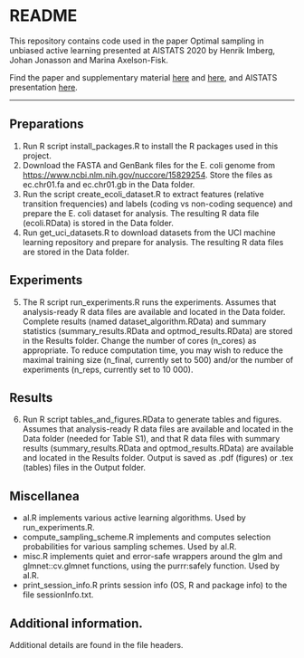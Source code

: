 # README

This repository contains code used in the paper
Optimal sampling in unbiased active learning
presented at AISTATS 2020
by Henrik Imberg, Johan Jonasson and Marina Axelson-Fisk. 

Find the paper and supplementary material [here](http://proceedings.mlr.press/v108/imberg20a/imberg20a.pdf) and [here](http://proceedings.mlr.press/v108/imberg20a/imberg20a-supp.pdf), and AISTATS presentation [here](https://slideslive.com/38929999/optimal-sampling-in-unbiased-active-learning?ref=speaker-30219-latest).

---

## Preparations

1. Run R script install_packages.R to install the R packages used in this project.
2. Download the FASTA and GenBank files for the E. coli genome from https://www.ncbi.nlm.nih.gov/nuccore/15829254. Store the files as ec.chr01.fa and ec.chr01.gb in the Data folder.
3. Run the script create_ecoli_dataset.R to extract features (relative transition frequencies) and labels (coding vs non-coding sequence) and prepare the E. coli dataset for analysis. The resulting R data file (ecoli.RData) is stored in the Data folder.
4. Run get_uci_datasets.R to download datasets from the UCI machine learning repository and prepare for analysis. The resulting R data files are stored in the Data folder.

## Experiments

5. The R script run_experiments.R runs the experiments. Assumes that analysis-ready R data files are available and located in the Data folder. Complete results (named dataset_algorithm.RData) and summary statistics (summary_results.RData and optmod_results.RData) are stored in the Results folder. Change the number of cores (n_cores) as appropriate. To reduce computation time, you may wish to reduce the maximal training size (n_final, currently set to 500) and/or the number of experiments (n_reps, currently set to 10 000).

## Results

6. Run R script tables_and_figures.RData to generate tables and figures. Assumes that analysis-ready R data files are available and located in the Data folder (needed for Table S1), and that R data files with summary results (summary_results.RData and optmod_results.RData) are available and located in the Results folder. Output is saved as .pdf (figures) or .tex (tables) files in the Output folder.

## Miscellanea

- al.R implements various active learning algorithms. Used by run_experiments.R.
- compute_sampling_scheme.R implements and computes selection probabilities for various sampling schemes. Used by al.R.
- misc.R implements quiet and error-safe wrappers around the glm and glmnet::cv.glmnet functions, using the purrr:safely function. Used by al.R.
- print_session_info.R prints session info (OS, R and package info) to the file sessionInfo.txt.

## Additional information.

Additional details are found in the file headers.
